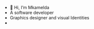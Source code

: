- 👋 Hi, I’m Mkamelda
- A software developer
- Graphics designer and visual Identities
- 
<!---
Mkamelda/Mkamelda is a ✨ special ✨ repository because its `README.md` (this file) appears on your GitHub profile.
You can click the Preview link to take a look at your changes.
--->
